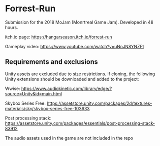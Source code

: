 # Forrest-Run
Submission for the 2018 MoJam (Monrtreal Game Jam). Developed in 48 hours.

itch.io page: https://hangarseason.itch.io/forrest-run 

Gameplay video: https://www.youtube.com/watch?v=uNnJN8YNZPI

## Requirements and exclusions
Unity assets are excluded due to size restrictions. If cloning, the following Unity extensions should be downloaded and added to the project:

Wwise: https://www.audiokinetic.com/library/edge/?source=Unity&id=main.html

Skybox Series Free: https://assetstore.unity.com/packages/2d/textures-materials/sky/skybox-series-free-103633

Post processing stack: https://assetstore.unity.com/packages/essentials/post-processing-stack-83912 

The audio assets used in the game are not included in the repo
